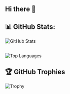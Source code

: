 ## Hi there 👋

## 📊 GitHub Stats:
![GitHub Stats](https://github-readme-stats.vercel.app/api?username=nikhil-sen18&show_icons=true&theme=radical)
##
![Top Languages](https://github-readme-stats.vercel.app/api/top-langs/?username=nikhil-sen18&layout=compact&theme=radical)
## 🏆 GitHub Trophies
![Trophy](https://github-profile-trophy.vercel.app/?username=nikhil-sen18&theme=radical)




